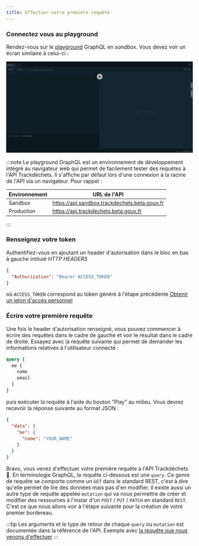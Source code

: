 ```yaml
---
title: Effectuer votre première requête
---
```


### Connectez vous au playground


Rendez-vous sur le [playground](https://api.sandbox.trackdechets.beta.gouv.fr) GraphQL en *sandbox*. Vous devez voir un écran similaire à celui-ci :

![playground](../../../static/img/playground.png)

:::note
Le playground GraphQL est un environnement de développement intégré au navigateur web qui permet de facilement tester des requêtes à l'API Trackdéchets.
Il s'affiche par défaut lors d'une connexion à la racine de l'API via un navigateur. Pour rappel :

| Environnement | URL de l'API |
|-------------| -----|
| Sandbox | https://api.sandbox.trackdechets.beta.gouv.fr  |
| Production | https://api.trackdechets.beta.gouv.fr |
:::

### Renseignez votre token

Authentifiez-vous en ajoutant un header d'autorisation dans le bloc en bas à gauche intitulé *HTTP HEADERS*

```json
{
  "Authorization": "Bearer ACCESS_TOKEN"
}
```

où `ACCESS_TOKEN` correspond au token généré à l'étape précédente [Obtenir un jeton d'accès personnel](./access-token)


### Écrire votre première requête

Une fois le header d'autorisation renseigné, vous pouvez commencer à écrire des requêtes dans le cadre de gauche et voir le résultat dans le cadre de droite. Essayez avec la requête suivante qui permet de demander les informations relatives à l'utilisateur connecté :

```graphql
query {
  me {
    name
    email
  }
}
```

puis exécuter la requête à l'aide du bouton "Play" au milieu. Vous devrez recevoir la réponse suivante au format JSON :

```json
{
  "data": {
    "me": {
      "name": "YOUR_NAME"
    }
  }
}
```

Bravo, vous venez d'effectuer votre première requête à l'API Trackdéchets 🎉. En terminologie GraphQL, la requête ci-dessous est une `query`. Ce genre de requête se comporte comme un `GET` dans le standard REST, c'est à dire qu'elle permet de lire des données mais pas d'en modifier. Il existe aussi un autre type de requête appelée `mutation` qui va nous permettre de créer et modifier des ressources à l'instar d'un `POST` / `PUT` / `PATCH` en standard `REST`. C'est ce que nous allons voir à l'étape suivante pour la création de votre premier bordereau.

:::tip
Les arguments et le type de retour de chaque `query` ou `mutation` est documentée dans la référence de l'API. Exemple avec [la requête que nous venons d'effectuer](../../reference/api-reference/user-company/queries#me)
:::


